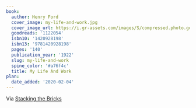 ```yaml
---
book:
  author: Henry Ford
  cover_image: my-life-and-work.jpg
  cover_image_url: https://i.gr-assets.com/images/S/compressed.photo.goodreads.com/books/1348806627l/1122054.jpg
  goodreads: '1122054'
  isbn10: '1420928198'
  isbn13: '9781420928198'
  pages: '140'
  publication_year: '1922'
  slug: my-life-and-work
  spine_color: '#a76f4c'
  title: My Life And Work
plan:
  date_added: '2020-02-04'
---
```


Via [Stacking the Bricks](https://stackingthebricks.com/henry-ford-on-startup-ambition/)
